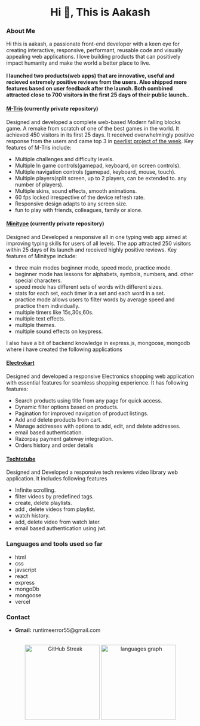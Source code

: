 <h1 align="center">Hi 👋, This is Aakash</h1>


<h3>About Me</h3>
Hi this is aakash, a passionate front-end developer with a keen eye for creating interactive, responsive, performant, reusable code and visually appealing web applications. I love building products that can positively impact humanity and make the world a better place to live.
<br></br>
<b>I launched two products(web apps) that are innovative, useful and recieved extremely positive reviews from the users. Also shipped more features based on user feedback after the launch. Both combined attracted close to 700 visitors in the first 25 days of their public launch.</b>.

<h4><a href="https://mtris.in/">M-Tris</a> (currently private repository)</h4>
<p>Designed and developed a complete web-based Modern falling blocks game. A remake from scratch of one of the best games in the world.
  It achieved 450 visitors in its first 25 days. It received overwhelmingly positive response from the users and came top 3 in <a href="https://peerlist.io/runtimeerror55/project/mtris">peerlist project of the week</a>. Key features of M-Tris include:</p>
  <ul>
  <li>Multiple challenges and difficulty levels.</li>
  <li>Multiple In game controls(gamepad, keyboard, on screen controls).</li>
  <li>Multiple navigation controls (gamepad, keyboard, mouse, touch).</li>
  <li>Multiple players(split screen, up to 2 players, can be extended to. any number of players).</li>
  <li>Multiple skins, sound effects, smooth animations.</li>
  <li>60 fps locked irrespective of the device refresh rate.</li>
  <li>Responsive design adapts to any screen size.</li>
  <li>fun to play with friends, colleagues, family or alone.</li>

</ul>
<h4><a href="https://minitype.in/">Minitype</a> (currently private repository)</h4>

<p> Designed and Developed a responsive all in one typing web app aimed at improving typing skills for users of all levels.
  The app attracted 250 visitors within 25 days of its launch and received highly positive reviews. Key features of Minitype include:</p>
  <ul>
<li>three main modes beginner mode, speed mode, practice mode.</li>
<li>beginner mode has lessons for alphabets, symbols, numbers, and. other special characters.</li>
<li>speed mode has different sets of words with different sizes.</li>
<li>stats for each set, each timer in a set and each word in a set.</li>
<li>practice mode allows users to filter words by average speed and practice them individually.</li>
<li>multiple timers like 15s,30s,60s.</li>
<li>multiple text effects.</li>
<li>multiple themes.</li>
<li>multiple sound effects on keypress.</li>
</ul>

I also have a bit of backend knowledge in express.js, mongoose, mongodb where i have created the following applications
<h4><a href="https://ecommerce-frontend-one-tawny.vercel.app">Electrokart</a></h4>
<p>Designed and developed a responsive Electronics shopping web application with essential 
features for seamless shopping experience. It has following features:</p>
<ul>
  <li>Search products using title from any page for quick access.</li>
  <li>Dynamic filter options based on products.</li>
  <li>Pagination for improved navigation of product listings.</li>
  <li>Add and delete products from cart.</li>
  <li>Manage addresses with options to add, edit, and delete addresses.</li>
  <li>email based authentication.</li>
  <li>Razorpay payment gateway integration.</li>
  <li>Orders history and order details</li>
</ul>
<h4><a href="https://techtotube-frontend.vercel.app">Techtotube</a></h4>
<p>Designed and Developed a responsive tech reviews video library web application. It includes following features</p>
<ul>
  <li>Infinite scrolling.</li>
  <li>filter videos by predefined tags.</li>
  <li>create, delete playlists.</li>
  <li>add , delete videos from playlist.</li>
  <li>watch history.</li>
  <li>add, delete video from watch later.</li>
  <li>email based authentication using jwt.</li>
</ul>
<h3>Languages and tools used so far</h3>
<ul>
  <li>html</li>
  <li>css</li>
  <li>javscript</li>
  <li>react</li>
  <li>express</li>
  <li>mongoDb</li>
  <li>mongoose</li>
  <li>vercel</li>
 
</ul>
  </div>

  <h3>Contact</h3>
  <ul>
    <li><b>Gmail:</b> runtimeerror55@gmail.com</li>
 </ul>
  
<br clear="both">

<div align="center">
<a href="https://git.io/streak-stats"><img src="https://streak-stats.demolab.com?user=runtimeerror55&theme=dark&mode=daily&card_width=350" alt="GitHub Streak" height="200" /></a>
  <img src="https://github-readme-stats.vercel.app/api/top-langs?username=runtimeerror55&locale=en&hide_title=false&layout=compact&card_width=320&langs_count=5&theme=dracula&hide_border=false" height="200" alt="languages graph"  />
</div>


###
